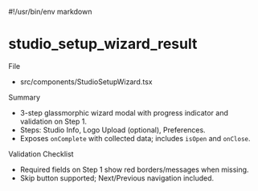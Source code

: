 #!/usr/bin/env markdown
# studio_setup_wizard_result

File
- src/components/StudioSetupWizard.tsx

Summary
- 3-step glassmorphic wizard modal with progress indicator and validation on Step 1.
- Steps: Studio Info, Logo Upload (optional), Preferences.
- Exposes `onComplete` with collected data; includes `isOpen` and `onClose`.

Validation Checklist
- Required fields on Step 1 show red borders/messages when missing.
- Skip button supported; Next/Previous navigation included.

